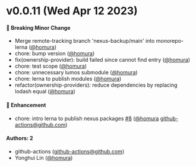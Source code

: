 # v0.0.11 (Wed Apr 12 2023)

#### 🔨 Breaking Minor Change

- Merge remote-tracking branch 'nexus-backup/main' into monorepo-lerna ([@homura](https://github.com/homura))
- chore: bump version ([@homura](https://github.com/homura))
- fix(ownership-provider): build failed since cannot find entry ([@homura](https://github.com/homura))
- chore: test scope ([@homura](https://github.com/homura))
- chore: unnecessary lumos submodule ([@homura](https://github.com/homura))
- chore: lerna to publish modules ([@homura](https://github.com/homura))
- refactor(ownership-providers): reduce dependencies by replacing lodash equal ([@homura](https://github.com/homura))

#### 🚀 Enhancement

- chore: intro lerna to publish nexus packages [#8](https://github.com/nexus-backup/nexus/pull/8) ([@homura](https://github.com/homura) github-actions@github.com)

#### Authors: 2

- github-actions (github-actions@github.com)
- Yonghui Lin ([@homura](https://github.com/homura))
